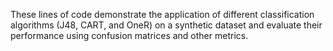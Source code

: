 These lines of code demonstrate the application of different classification algorithms (J48, CART, and OneR) on a synthetic dataset and evaluate their performance using confusion matrices and other metrics.
